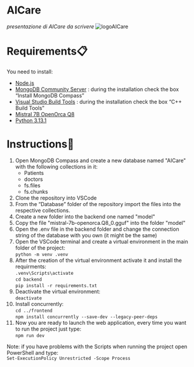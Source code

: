 # AICare
*presentazione di AICare da scrivere*
![logoAICare](https://github.com/user-attachments/assets/ebe0148a-77d6-4b2e-b228-f33284077e1c)

# Requirements📋
You need to install:
+ [Node.js](https://nodejs.org/en)
+ [MongoDB Community Server](https://www.mongodb.com/try/download/community) : during the installation check the box “Install MongoDB Compass”
+ [Visual Studio Build Tools](https://visualstudio.microsoft.com/it/visual-cpp-build-tools/) : during the installation check the box “C++ Build Tools”
+ [Mistral 7B OpenOrca Q8](https://huggingface.co/TheBloke/Mistral-7B-OpenOrca-GGUF/blob/main/mistral-7b-openorca.Q8_0.gguf)
+ [Python 3.13.1](https://www.python.org/downloads/release/python-3131/)

# Instructions📖
1. Open MongoDB Compass and create a new database named "AICare" with the following collections in it:
   + Patients
   + doctors
   + fs.files
   + fs.chunks
2. Clone the repository into VSCode
3. From the “Database” folder of the repository import the files into the respective collections.
4. Create a new folder into the backend one named "model"
5. Copy the file "mistral-7b-openorca.Q8_0.gguf" into the folder "model"
6. Open the .env file in the backend folder and change the connection string of the database with you own (it might be the same)
7. Open the VSCode terminal and create a virtual environment in the main folder of the project:<br>
   ```python -m venv .venv```
8. After the creation of the virtual environment activate it and install the requirments:<br>
   ```.venv\Scripts\activate```<br>
   ```cd backend```<br>
    ```pip install -r requirements.txt```
9. Deactivate the virtual environment:<br>
   ```deactivate```
10. Install concurrently:<br>
```cd ../frontend```<br>
   ```npm install concurrently --save-dev --legacy-peer-deps```
11. Now you are ready to launch the web application, every time you want to run the project just type:<br>
   ```npm run dev```

Note: if you have problems with the Scripts when running the project open PowerShell and type:<br>
```Set-ExecutionPolicy Unrestricted -Scope Process```
